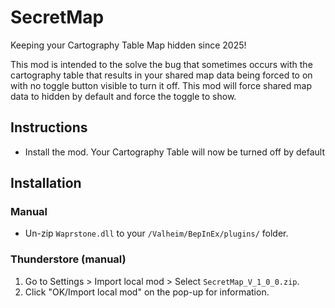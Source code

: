 # SecretMap

Keeping your Cartography Table Map hidden since 2025!

This mod is intended to the solve the bug that sometimes occurs with the cartography table that results in
your shared map data being forced to on with no toggle button visible to turn it off.  This mod will force
shared map data to hidden by default and force the toggle to show.

## Instructions

  * Install the mod.  Your Cartography Table will now be turned off by default

## Installation

### Manual

  * Un-zip `Waprstone.dll` to your `/Valheim/BepInEx/plugins/` folder.

### Thunderstore (manual)

  1. Go to Settings > Import local mod > Select `SecretMap_V_1_0_0.zip`.
  2. Click "OK/Import local mod" on the pop-up for information.